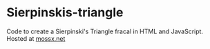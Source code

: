# Sierpinskis-triangle

Code to create a Sierpinski's Triangle fracal in HTML and JavaScript. Hosted at <a href="https://www.mossx.net/Sierpinski"> mossx.net </a>
